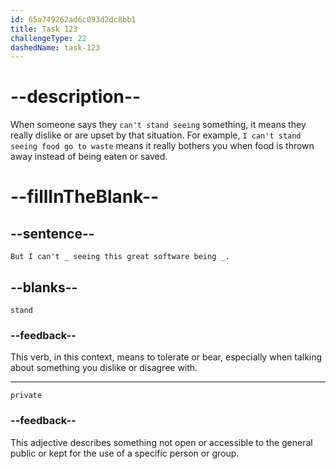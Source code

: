 ```yaml
---
id: 65a749262ad6c093d2dc8bb1
title: Task 123
challengeType: 22
dashedName: task-123
---
```


<!--
AUDIO REFERENCE:
"But I can't stand seeing this great software being private."
-->

# --description--

When someone says they `can't stand seeing` something, it means they really dislike or are upset by that situation. For example, `I can't stand seeing food go to waste` means it really bothers you when food is thrown away instead of being eaten or saved.

# --fillInTheBlank--

## --sentence--

`But I can't _ seeing this great software being _.`

## --blanks--

`stand`

### --feedback--

This verb, in this context, means to tolerate or bear, especially when talking about something you dislike or disagree with.

---

`private`

### --feedback--

This adjective describes something not open or accessible to the general public or kept for the use of a specific person or group.
